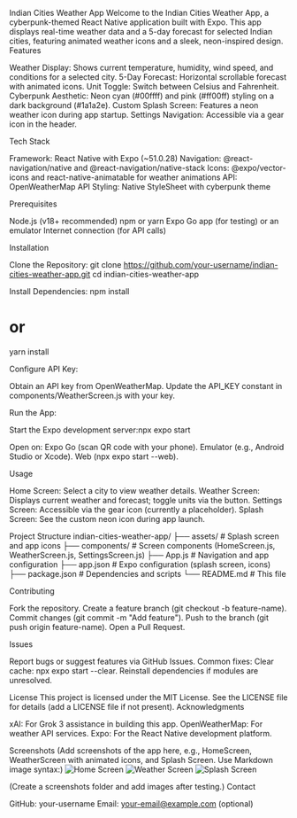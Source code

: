 Indian Cities Weather App
Welcome to the Indian Cities Weather App, a cyberpunk-themed React Native application built with Expo. This app displays real-time weather data and a 5-day forecast for selected Indian cities, featuring animated weather icons and a sleek, neon-inspired design.
Features

Weather Display: Shows current temperature, humidity, wind speed, and conditions for a selected city.
5-Day Forecast: Horizontal scrollable forecast with animated icons.
Unit Toggle: Switch between Celsius and Fahrenheit.
Cyberpunk Aesthetic: Neon cyan (#00ffff) and pink (#ff00ff) styling on a dark background (#1a1a2e).
Custom Splash Screen: Features a neon weather icon during app startup.
Settings Navigation: Accessible via a gear icon in the header.

Tech Stack

Framework: React Native with Expo (~51.0.28)
Navigation: @react-navigation/native and @react-navigation/native-stack
Icons: @expo/vector-icons and react-native-animatable for weather animations
API: OpenWeatherMap API
Styling: Native StyleSheet with cyberpunk theme

Prerequisites

Node.js (v18+ recommended)
npm or yarn
Expo Go app (for testing) or an emulator
Internet connection (for API calls)

Installation

Clone the Repository:
git clone https://github.com/your-username/indian-cities-weather-app.git
cd indian-cities-weather-app


Install Dependencies:
npm install
# or
yarn install


Configure API Key:

Obtain an API key from OpenWeatherMap.
Update the API_KEY constant in components/WeatherScreen.js with your key.


Run the App:

Start the Expo development server:npx expo start


Open on:
Expo Go (scan QR code with your phone).
Emulator (e.g., Android Studio or Xcode).
Web (npx expo start --web).





Usage

Home Screen: Select a city to view weather details.
Weather Screen: Displays current weather and forecast; toggle units via the button.
Settings Screen: Accessible via the gear icon (currently a placeholder).
Splash Screen: See the custom neon icon during app launch.

Project Structure
indian-cities-weather-app/
├── assets/              # Splash screen and app icons
├── components/          # Screen components (HomeScreen.js, WeatherScreen.js, SettingsScreen.js)
├── App.js              # Navigation and app configuration
├── app.json            # Expo configuration (splash screen, icons)
├── package.json        # Dependencies and scripts
└── README.md           # This file

Contributing

Fork the repository.
Create a feature branch (git checkout -b feature-name).
Commit changes (git commit -m "Add feature").
Push to the branch (git push origin feature-name).
Open a Pull Request.

Issues

Report bugs or suggest features via GitHub Issues.
Common fixes:
Clear cache: npx expo start --clear.
Reinstall dependencies if modules are unresolved.



License
This project is licensed under the MIT License. See the LICENSE file for details (add a LICENSE file if not present).
Acknowledgments

xAI: For Grok 3 assistance in building this app.
OpenWeatherMap: For weather API services.
Expo: For the React Native development platform.

Screenshots
(Add screenshots of the app here, e.g., HomeScreen, WeatherScreen with animated icons, and Splash Screen. Use Markdown image syntax:)
![Home Screen](./screenshots/home-screen.png)
![Weather Screen](./screenshots/weather-screen.png)
![Splash Screen](./screenshots/splash-screen.png)

(Create a screenshots folder and add images after testing.)
Contact

GitHub: your-username
Email: your-email@example.com (optional)
